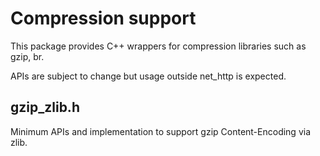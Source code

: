 Compression support
===================

This package provides C++ wrappers for compression libraries such as gzip, br.

APIs are subject to change but usage outside net_http is expected.

gzip_zlib.h
---------------------

Minimum APIs and implementation to support gzip Content-Encoding via zlib.
